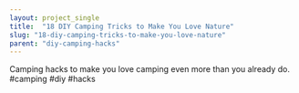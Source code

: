 ```yaml
---
layout: project_single
title:  "18 DIY Camping Tricks to Make You Love Nature"
slug: "18-diy-camping-tricks-to-make-you-love-nature"
parent: "diy-camping-hacks"
---
```

Camping hacks to make you love camping even more than you already do. #camping #diy #hacks